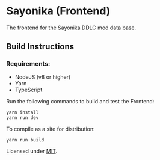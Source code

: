 # Sayonika (Frontend)

The frontend for the Sayonika DDLC mod data base.

## Build Instructions

### Requirements:
- NodeJS (v8 or higher)
- Yarn
- TypeScript

Run the following commands to build and test the Frontend:

```
yarn install
yarn run dev
```


To compile as a site for distribution:
```
yarn run build
```

Licensed under [MIT](LICENSE).